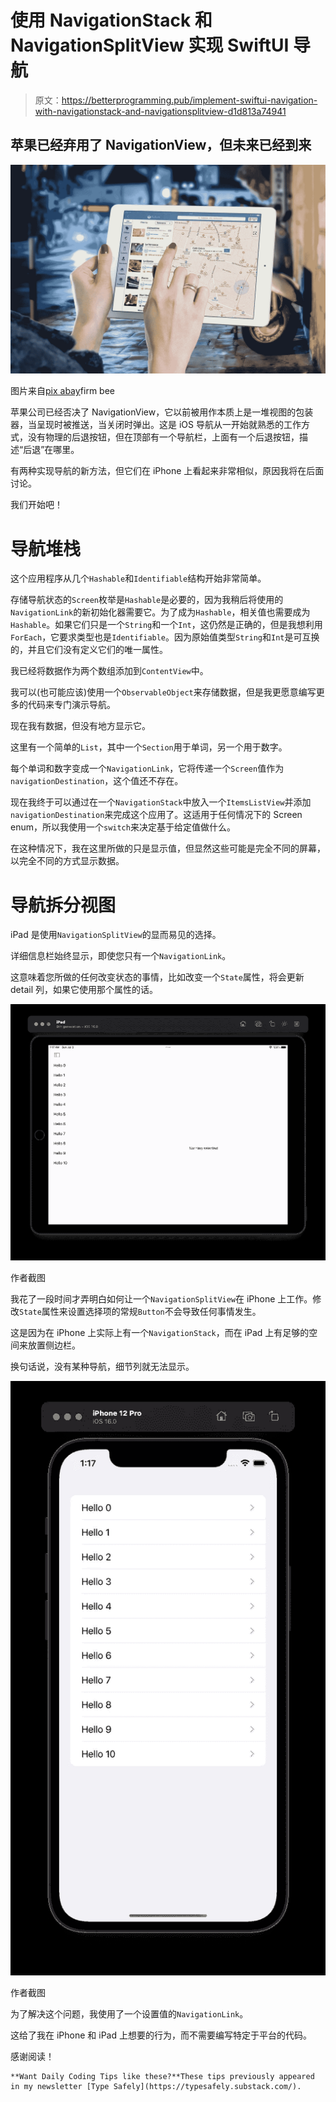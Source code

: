 # 使用 NavigationStack 和 NavigationSplitView 实现 SwiftUI 导航

> 原文：<https://betterprogramming.pub/implement-swiftui-navigation-with-navigationstack-and-navigationsplitview-d1d813a74941>

## 苹果已经弃用了 NavigationView，但未来已经到来

![](img/3571596966a28a27f8f099196c55fba8.png)

图片来自[pix abay](https://pixabay.com/?utm_source=link-attribution&utm_medium=referral&utm_campaign=image&utm_content=632394)firm bee

苹果公司已经否决了 NavigationView，它以前被用作本质上是一堆视图的包装器，当呈现时被推送，当关闭时弹出。这是 iOS 导航从一开始就熟悉的工作方式，没有物理的后退按钮，但在顶部有一个导航栏，上面有一个后退按钮，描述“后退”在哪里。

有两种实现导航的新方法，但它们在 iPhone 上看起来非常相似，原因我将在后面讨论。

我们开始吧！

# 导航堆栈

这个应用程序从几个`Hashable`和`Identifiable`结构开始非常简单。

存储导航状态的`Screen`枚举是`Hashable`是必要的，因为我稍后将使用的`NavigationLink`的新初始化器需要它。为了成为`Hashable`，相关值也需要成为`Hashable`。如果它们只是一个`String`和一个`Int`，这仍然是正确的，但是我想利用`ForEach`，它要求类型也是`Identifiable`。因为原始值类型`String`和`Int`是可互换的，并且它们没有定义它们的唯一属性。

我已经将数据作为两个数组添加到`ContentView`中。

我可以(也可能应该)使用一个`ObservableObject`来存储数据，但是我更愿意编写更多的代码来专门演示导航。

现在我有数据，但没有地方显示它。

这里有一个简单的`List`，其中一个`Section`用于单词，另一个用于数字。

每个单词和数字变成一个`NavigationLink`，它将传递一个`Screen`值作为`navigationDestination`，这个值还不存在。

现在我终于可以通过在一个`NavigationStack`中放入一个`ItemsListView`并添加`navigationDestination`来完成这个应用了。这适用于任何情况下的 Screen enum，所以我使用一个`switch`来决定基于给定值做什么。

在这种情况下，我在这里所做的只是显示值，但显然这些可能是完全不同的屏幕，以完全不同的方式显示数据。

# 导航拆分视图

iPad 是使用`NavigationSplitView`的显而易见的选择。

详细信息栏始终显示，即使您只有一个`NavigationLink`。

这意味着您所做的任何改变状态的事情，比如改变一个`State`属性，将会更新 detail 列，如果它使用那个属性的话。

![](img/80781a6dcd9cf3651b29cc027853b8e3.png)

作者截图

我花了一段时间才弄明白如何让一个`NavigationSplitView`在 iPhone 上工作。修改`State`属性来设置选择项的常规`Button`不会导致任何事情发生。

这是因为在 iPhone 上实际上有一个`NavigationStack`，而在 iPad 上有足够的空间来放置侧边栏。

换句话说，没有某种导航，细节列就无法显示。

![](img/f4433c53d92901c35d9e902300d473ab.png)

作者截图

为了解决这个问题，我使用了一个设置值的`NavigationLink`。

这给了我在 iPhone 和 iPad 上想要的行为，而不需要编写特定于平台的代码。

感谢阅读！

```
**Want Daily Coding Tips like these?**These tips previously appeared in my newsletter [Type Safely](https://typesafely.substack.com/).
```